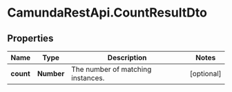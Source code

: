 # CamundaRestApi.CountResultDto

## Properties
Name | Type | Description | Notes
------------ | ------------- | ------------- | -------------
**count** | **Number** | The number of matching instances. | [optional] 
